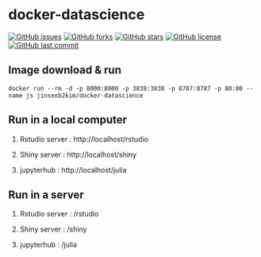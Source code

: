 # docker-datascience

[![GitHub issues](https://img.shields.io/github/issues/jinseob2kim/docker-datascience.svg)](https://github.com/jinseob2kim/docker-datascience/issues)
[![GitHub forks](https://img.shields.io/github/forks/jinseob2kim/docker-datascience.svg)](https://github.com/jinseob2kim/docker-datascience/network)
[![GitHub stars](https://img.shields.io/github/stars/jinseob2kim/docker-datascience.svg)](https://github.com/jinseob2kim/docker-datascience/stargazers)
[![GitHub license](https://img.shields.io/github/license/jinseob2kim/docker-datascience.svg)](https://github.com/jinseob2kim/docker-datascience/blob/master/LICENSE)
[![GitHub last commit](https://img.shields.io/github/last-commit/google/skia.svg)](https://github.com/jinseob2kim/docker-datascience)


## Image download & run

```shell
docker run --rm -d -p 8000:8000 -p 3838:3838 -p 8787:8787 -p 80:80 --name js jinseob2kim/docker-datascience
```

## Run in a local computer

1. Rstudio server : http://localhost/rstudio


2. Shiny server : http://localhost/shiny


3. jupyterhub : http://localhost/julia


## Run in a server

1. Rstudio server : <Your IP>/rstudio


2. Shiny server : <Your IP>/shiny


3. jupyterhub : <Your IP>/julia